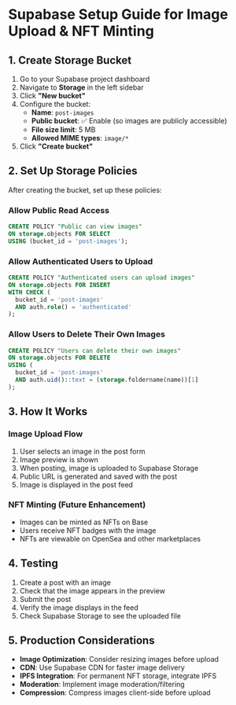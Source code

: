 # Supabase Setup Guide for Image Upload & NFT Minting

## 1. Create Storage Bucket

1. Go to your Supabase project dashboard
2. Navigate to **Storage** in the left sidebar
3. Click **"New bucket"**
4. Configure the bucket:
   - **Name**: `post-images`
   - **Public bucket**: ✅ Enable (so images are publicly accessible)
   - **File size limit**: 5 MB
   - **Allowed MIME types**: `image/*`
5. Click **"Create bucket"**

## 2. Set Up Storage Policies

After creating the bucket, set up these policies:

### Allow Public Read Access
```sql
CREATE POLICY "Public can view images"
ON storage.objects FOR SELECT
USING (bucket_id = 'post-images');
```

### Allow Authenticated Users to Upload
```sql
CREATE POLICY "Authenticated users can upload images"
ON storage.objects FOR INSERT
WITH CHECK (
  bucket_id = 'post-images'
  AND auth.role() = 'authenticated'
);
```

### Allow Users to Delete Their Own Images
```sql
CREATE POLICY "Users can delete their own images"
ON storage.objects FOR DELETE
USING (
  bucket_id = 'post-images'
  AND auth.uid()::text = (storage.foldername(name))[1]
);
```

## 3. How It Works

### Image Upload Flow
1. User selects an image in the post form
2. Image preview is shown
3. When posting, image is uploaded to Supabase Storage
4. Public URL is generated and saved with the post
5. Image is displayed in the post feed

### NFT Minting (Future Enhancement)
- Images can be minted as NFTs on Base
- Users receive NFT badges with the image
- NFTs are viewable on OpenSea and other marketplaces

## 4. Testing

1. Create a post with an image
2. Check that the image appears in the preview
3. Submit the post
4. Verify the image displays in the feed
5. Check Supabase Storage to see the uploaded file

## 5. Production Considerations

- **Image Optimization**: Consider resizing images before upload
- **CDN**: Use Supabase CDN for faster image delivery
- **IPFS Integration**: For permanent NFT storage, integrate IPFS
- **Moderation**: Implement image moderation/filtering
- **Compression**: Compress images client-side before upload

